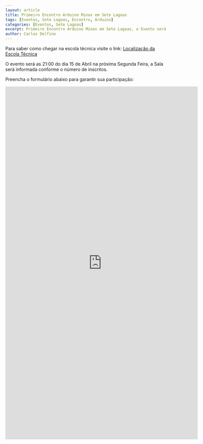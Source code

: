```yaml
---
layout: article
title: Primeiro Encontro Arduino Minas em Sete Lagoas
tags: [Eventos, Sete Lagoas, Encontro, Arduino]
categories: [Eventos, Sete Lagoas]
excerpt: Primeiro Encontro Arduino Minas em Sete Lagoas, o Evento será na Escola Técnica de Sete Lagoas, no dia 15 de Abril, próxima segunda feira, as 21:00
author: Carlos Delfino
---
```

Para saber como chegar na escola técnica visite o link: [Localização da Escola Técnica](https://plus.google.com/102847971676969076291/about?gl=br&hl=pt)

O evento será as 21:00 do dia 15 de Abril na próxima Segunda Feira, a Sala será informada conforme 
o número de inscritos.

Preencha o formulário abaixo para garantir sua participação:
<iframe src="https://docs.google.com/a/carlosdelfino.eti.br/forms/d/1YiM1J7FhdyIcFQLIBBvpU0vywyas4Y9OXsUZGBH764c/viewform?embedded=true" 
	width="600" height="1100px" frameborder="0" marginheight="0" marginwidth="0">Carregando...</iframe>
